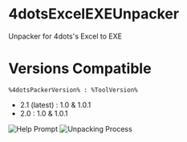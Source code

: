 # 4dotsExcelEXEUnpacker
Unpacker for 4dots's Excel to EXE

# Versions Compatible
```%4dotsPackerVersion% : %ToolVersion%```
- 2.1 (latest) : 1.0 & 1.0.1
- 2.0 : 1.0 & 1.0.1

![Help Prompt](https://i.imgur.com/HerEKL6.png)
![Unpacking Process](https://i.imgur.com/wqSEklQ.png)

